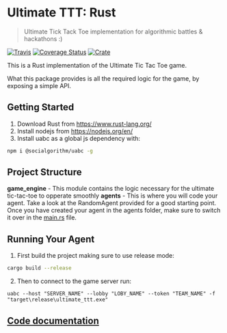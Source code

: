 # Ultimate TTT: Rust
> Ultimate Tick Tack Toe implementation for algorithmic battles & hackathons :)

[![Travis](https://img.shields.io/travis/socialgorithm/ultimate-ttt-rust.svg)](https://travis-ci.org/socialgorithm/ultimate-ttt-rust)
[![Coverage Status](https://coveralls.io/repos/github/socialgorithm/ultimate-ttt-rust/badge.svg?branch=master)](https://coveralls.io/github/socialgorithm/ultimate-ttt-rust?branch=master)
[![Crate](https://img.shields.io/crates/v/ultimate-ttt.svg)](https://crates.io/crates/ultimate-ttt)

This is a Rust implementation of the Ultimate Tic Tac Toe game.

What this package provides is all the required logic for the game, by exposing a simple API.


## Getting Started
1. Download Rust from https://www.rust-lang.org/
2. Install nodejs from https://nodejs.org/en/
3. Install uabc as a global js dependency with:
```bash
npm i @socialgorithm/uabc -g
```

## Project Structure
**game_engine** - This module contains the logic necessary for the ultimate tic-tac-toe to opperate smoothly
**agents** - This is where you will code your agent. Take a look at the RandomAgent provided for a good starting point. Once you have created your agent in the agents folder, make sure to switch it over in the [main.rs](./src/main.rs) file.

## Running Your Agent
1. First build the project making sure to use release mode:
```bash
cargo build --release
```
2. Then to connect to the game server run:
```
uabc --host "SERVER_NAME" --lobby "LOBY_NAME" --token "TEAM_NAME" -f "target\release\ultimate_ttt.exe"
```

## [Code documentation](https://socialgorithm.org/ultimate-ttt-rust/ultimate_ttt/index.html)